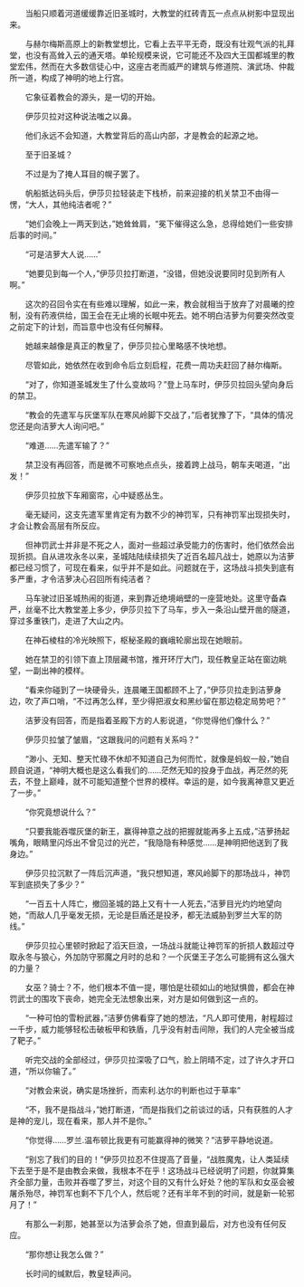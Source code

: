 　　当船只顺着河道缓缓靠近旧圣城时，大教堂的红砖青瓦一点点从树影中显现出来。

　　与赫尔梅斯高原上的新教堂想比，它看上去平平无奇，既没有壮观气派的礼拜堂，也没有高耸入云的通天塔。单轮规模来说，它可能还不及四大王国都城里的教堂宏伟，然而在大多数信徒心中，这座古老而威严的建筑与修道院、演武场、仲裁所一道，构成了神明的地上行宫。

　　它象征着教会的源头，是一切的开始。

　　伊莎贝拉对这种说法嗤之以鼻。

　　他们永远不会知道，大教堂背后的高山内部，才是教会的起源之地。

　　至于旧圣城？

　　不过是为了掩人耳目的幌子罢了。

　　帆船抵达码头后，伊莎贝拉轻装走下栈桥，前来迎接的机关禁卫不由得一愣，“大人，其他纯洁者呢？”

　　“她们会晚上一两天到达，”她耸耸肩，“冕下催得这么急，总得给她们一些安排后事的时间。”

　　“可是洁萝大人说……”

　　“她要见到每一个人，”伊莎贝拉打断道，“没错，但她没说要同时见到所有人啊。”

　　这次的召回令实在有些难以理解，如此一来，教会就相当于放弃了对晨曦的控制，没有药液供给，国王会在无止境的长眠中死去。她不明白洁萝为何要突然改变之前定下的计划，而旨意中也没有任何解释。

　　她越来越像是真正的教皇了，伊莎贝拉心里略感不快地想。

　　尽管如此，她依然在收到命令后立刻启程，花费一周功夫赶回了赫尔梅斯。

　　“对了，你知道圣城发生了什么变故吗？”登上马车时，伊莎贝拉回头望向身后的禁卫。

　　“教会的先遣军与灰堡军队在寒风岭脚下交战了，”后者犹豫了下，“具体的情况您还是向洁萝大人询问吧。”

　　“难道……先遣军输了？”

　　禁卫没有再回答，而是微不可察地点点头，接着跨上战马，朝车夫喝道，“出发！”

　　伊莎贝拉放下车厢窗帘，心中疑惑丛生。

　　毫无疑问，这支先遣军里肯定有为数不少的神罚军，只有神罚军出现损失时，才会让教会高层有所反应。

　　但神罚武士并非是不死之人，面对一些超过承受能力的伤害时，他们依然会出现折损。自从进攻永冬以来，圣城陆陆续续损失了近百名超凡战士，她原以为洁萝都已经习惯了，可现在看来，似乎并不是如此。问题就在于，这场战斗损失到底有多严重，才令洁萝决心召回所有纯洁者？

　　马车驶过旧圣城热闹的街道，来到靠近绝境峭壁的一座营地处。这里守备森严，丝毫不比大教堂差上多少，伊莎贝拉下了马车，步入一条沿山壁开凿的隧道，穿过多重铁门，走进了大山之内。

　　在神石棱柱的冷光映照下，枢秘圣殿的巍峨轮廓出现在她眼前。

　　她在禁卫的引领下直上顶层藏书馆，推开环厅大门，现任教皇正站在窗边眺望，一副出神的模样。

　　“看来你碰到了一块硬骨头，连晨曦王国都顾不上了，”伊莎贝拉走到洁萝身边，吹了声口哨，“不过再怎么样，至少得把淑女和黑纱留在那边稳定局势吧？”

　　洁萝没有回答，而是指着圣殿下方的人影说道，“你觉得他们像什么？”

　　伊莎贝拉皱了皱眉，“这跟我问的问题有关系吗？”

　　“渺小、无知、整天忙碌不休却不知道自己为何而忙，就像是蚂蚁一般，”她自顾自说道，“神明大概也是这么看我们的……茫然无知的投身于血战，再茫然的死去，不登上巅峰，就不可能知道整个世界的模样。幸运的是，如今我离神意又更近了一步。”

　　“你究竟想说什么？”

　　“只要我能吞噬灰堡的新王，赢得神意之战的把握就能再多上五成，”洁萝扬起嘴角，眼睛里闪烁出不曾见过的光芒，“我隐隐有种感觉……是神明把他送到了我身边。”

　　伊莎贝拉沉默了一阵后沉声道，“我只想知道，寒风岭脚下的那场战斗，神罚军到底损失了多少？”

　　“一百五十人阵亡，撤回圣城的路上又有十一人死去，”洁萝目光灼灼地望向她，“而敌人几乎毫发无损，无论是巨盾还是投矛，都无法威胁到罗兰大军的防线。”

　　伊莎贝拉心里顿时掀起了滔天巨浪，一场战斗就能让神罚军的折损人数超过夺取永冬与狼心，外加防守邪魔之月时的总和？一个灰堡王子怎么可能拥有这么强大的力量？

　　女巫？骑士？不，他们根本不值一提，哪怕是壮硕如山的地狱惧兽，都会在神罚武士的围攻下丧命，她完全无法想象出来，对方是如何做到这一点的。

　　“一种可怕的雪粉武器，”洁萝仿佛看穿了她的想法，“凡人即可使用，射程超过一千步，威力能够轻松击破板甲和铁盾，几乎没有射击间隙，我们的人完全被当成了靶子。”

　　听完交战的全部经过，伊莎贝拉深吸了口气，脸上阴晴不定，过了许久才开口道，“所以你输了。”

　　“对教会来说，确实是场挫折，而索利.达尔的判断也过于草率”

　　“不，我不是指战斗，”她打断道，“而是指我们之前谈过的话，只有获胜的人才是神的宠儿，现在看来，那人并不是你。”

　　“你觉得……罗兰.温布顿比我更有可能赢得神的微笑？”洁萝平静地说道。

　　“别忘了我们的目的！”伊莎贝拉忍不住提高了音量，“战胜魔鬼，让人类延续下去至于是不是由教会来做，我根本不在乎！这场战斗已经说明了问题，你就算集齐全部力量，击败并吞噬了罗兰，对这个目的又有什么好处？他的军队和女巫会被屠杀殆尽，神罚军也剩不下几个人，然后呢？还有半年不到的时间，就是新一轮邪月了！”

　　有那么一刹那，她甚至以为洁萝会杀了她，但直到最后，对方也没有任何反应。

　　“那你想让我怎么做？”

　　长时间的缄默后，教皇轻声问。
